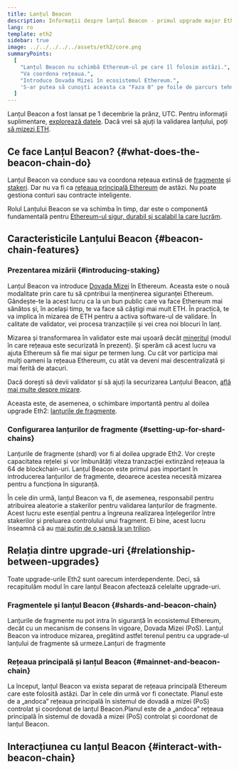 ```yaml
---
title: Lanțul Beacon
description: Informații despre lanțul Beacon - primul upgrade major Eth2 la Ethereum.
lang: ro
template: eth2
sidebar: true
image: ../../../../../assets/eth2/core.png
summaryPoints:
  [
    "Lanțul Beacon nu schimbă Ethereum-ul pe care îl folosim astăzi.",
    "Va coordona rețeaua.",
    "Introduce Dovada Mizei în ecosistemul Ethereum.",
    'S-ar putea să cunoști aceasta ca "Faza 0" pe foile de parcurs tehnice.',
  ]
---
```


<UpgradeStatus isShipped date="Shipped!">
    Lanțul Beacon a fost lansat pe 1 decembrie la prânz, UTC. Pentru informații suplimentare, <a href="https://beaconscan.com/">explorează datele</a>. Dacă vrei să ajuți la validarea lanțului, poți <a href="/eth2/staking/">să mizezi ETH</a>.
</UpgradeStatus>

## Ce face Lanțul Beacon? {#what-does-the-beacon-chain-do}

Lanțul Beacon va conduce sau va coordona rețeaua extinsă de [fragmente](/eth2/shard-chains/) și [stakeri](/eth2/staking/). Dar nu va fi ca [rețeaua principală Ethereum](/glossary/#mainnet) de astăzi. Nu poate gestiona conturi sau contracte inteligente.

Rolul Lanțului Beacon se va schimba în timp, dar este o componentă fundamentală pentru [Ethereum-ul sigur, durabil și scalabil la care lucrăm](/eth2/vision/).

## Caracteristicile Lanțului Beacon {#beacon-chain-features}

### Prezentarea mizării {#introducing-staking}

Lanțul Beacon va introduce [Dovada Mizei](/developers/docs/consensus-mechanisms/pos/) în Ethereum. Aceasta este o nouă modalitate prin care tu să cpntribui la menținerea siguranței Ethereum. Gândește-te la acest lucru ca la un bun public care va face Ethereum mai sănătos și, în același timp, te va face să câștigi mai mult ETH. În practică, te va implica în mizarea de ETH pentru a activa software-ul de validare. În calitate de validator, vei procesa tranzacțiile și vei crea noi blocuri în lanț.

Mizarea și transformarea în validator este mai ușoară decât [mineritul](/developers/docs/mining/) (modul în care rețeaua este securizată în prezent). Și sperăm că acest lucru va ajuta Ethereum să fie mai sigur pe termen lung. Cu cât vor participa mai mulți oameni la rețeaua Ethereum, cu atât va deveni mai descentralizată și mai ferită de atacuri.

<InfoBanner emoji=":money_bag:">
Dacă dorești să devii validator și să ajuți la securizarea Lanțului Beacon, <a href="/eth2/staking/">află mai multe despre mizare</a>.
</InfoBanner>

Aceasta este, de asemenea, o schimbare importantă pentru al doilea upgrade Eth2: [lanțurile de fragmente](/eth2/shard-chains/).

### Configurarea lanțurilor de fragmente {#setting-up-for-shard-chains}

Lanțurile de fragmente (shard) vor fi al doilea upgrade Eth2. Vor crește capacitatea rețelei și vor îmbunătăți viteza tranzacției extinzând rețeaua la 64 de blockchain-uri. Lanțul Beacon este primul pas important în introducerea lanțurilor de fragmente, deoarece acestea necesită mizarea pentru a funcționa în siguranță.

În cele din urmă, lanțul Beacon va fi, de asemenea, responsabil pentru atribuirea aleatorie a stakerilor pentru validarea lanțurilor de fragmente. Acest lucru este esențial pentru a îngreuna realizarea înțelegerilor între stakerilor și preluarea controlului unui fragment. Ei bine, acest lucru înseamnă că au [mai puțin de o șansă la un trilion](https://medium.com/@chihchengliang/minimum-committee-size-explained-67047111fa20).

## Relația dintre upgrade-uri {#relationship-between-upgrades}

Toate upgrade-urile Eth2 sunt oarecum interdependente. Deci, să recapitulăm modul în care lanțul Beacon afectează celelalte upgrade-uri.

### Fragmentele și lanțul Beacon {#shards-and-beacon-chain}

Lanțurile de fragmente nu pot intra în siguranță în ecosistemul Ethereum, decât cu un mecanism de consens în vigoare, Dovada Mizei (PoS). Lanțul Beacon va introduce mizarea, pregătind astfel terenul pentru ca upgrade-ul lanțului de fragmente să urmeze.<ButtonLink to="/eth2/shard-chains/">Lanțuri de fragmente</ButtonLink>

### Rețeaua principală și lanțul Beacon {#mainnet-and-beacon-chain}

La început, lanțul Beacon va exista separat de rețeaua principală Ethereum care este folosită astăzi. Dar în cele din urmă vor fi conectate. Planul este de a „andoca” rețeaua principală în sistemul de dovadă a mizei (PoS) controlat și coordonat de lanțul Beacon.<ButtonLink to="/eth2/merge/">Planul este de a „andoca” rețeaua principală în sistemul de dovadă a mizei (PoS) controlat și coordonat de lanțul Beacon.</ButtonLink>

<Divider />

## Interacțiunea cu lanțul Beacon {#interact-with-beacon-chain}

<Eth2BeaconChainActions />
